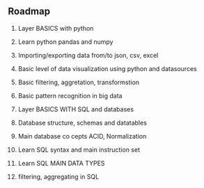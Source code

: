 
## Roadmap

1. Layer BASICS with python
 1. Learn python pandas and numpy
 2. Importing/exporting data from/to json, csv, excel
 3. Basic level of data visualization using python and datasources
 5. Basic filtering, aggretation, transformstion
 6. Basic pattern recognition in big data

2. Layer BASICS WITH SQL and databases
 1. Database structure, schemas and datatables
 2. Main database co cepts ACID, Normalization
 3. Learn SQL syntax and main instruction set
 4. Learn SQL MAIN DATA TYPES
 5. filtering, aggregating in SQL
